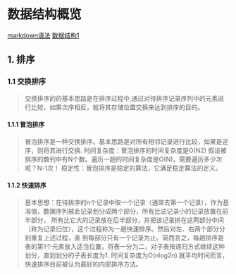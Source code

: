 # 数据结构概览
[markdown语法](https://blog.csdn.net/blueamertj/article/details/51556308)
[数据结构1](https://www.cnblogs.com/huangxincheng/category/340146.html)

## 1. 排序   
### 1.1 交换排序
> 交换排序的的基本思路是在排序过程中,通过对待排序记录序列中的元素进行比较，如果次序相反，就将其存储位置交换来达到排序的目的。
#### 1.1.1 冒泡排序
> 冒泡排序是一种交换排序。基本思路是对所有相邻记录进行比较，如果是逆序，则将其进行交换.
时间复杂度：冒泡排序的时间复杂度是O(N2) 假设被排序的数列中有N个数。遍历一趟的时间复杂度是O(N)，需要遍历多少次呢？N-1次！
稳定性：冒泡排序是稳定的算法，它满足稳定算法的定义。
#### 1.1.2 快速排序
> 基本思想：在待排序的n个记录中取一个记录（通常去第一个记录），作为基准值，数据序列被此记录划分成两个部分，所有比该记录小的记录放置在前半部分，
	所有比它大的记录放在后半部分，并把该记录排在这两部分中间（称为记录归位），这个过程称为一趟快速排序。然后对左、右两个部分分别重复上述过程，直
	到每部分只有一个记录为止。简而言之，每趟排序是表的第1个元素放入适当位置，将表一分为二，对子表按递归方式继续这种划分，直到划分的子表长度为1.
  时间复杂度为O(nlog2n).就平均时间而言，快速排序目前被认为最好的内部排序方法。
